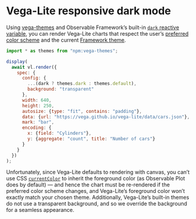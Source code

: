 # Vega-Lite responsive dark mode

Using [vega-themes](https://github.com/vega/vega-themes) and Observable Framework’s built-in [`dark` reactive variable](https://observablehq.com/framework/lib/generators#dark()), you can render Vega-Lite charts that respect the user’s [preferred color scheme](https://developer.mozilla.org/en-US/docs/Web/CSS/@media/prefers-color-scheme) and the current [Framework theme](https://observablehq.com/framework/themes).

```js echo
import * as themes from "npm:vega-themes";

display(
  await vl.render({
    spec: {
      config: {
        ...(dark ? themes.dark : themes.default),
        background: "transparent"
      },
      width: 640,
      height: 250,
      autosize: {type: "fit", contains: "padding"},
      data: {url: "https://vega.github.io/vega-lite/data/cars.json"},
      mark: "bar",
      encoding: {
        x: {field: "Cylinders"},
        y: {aggregate: "count", title: "Number of cars"}
      }
    }
  })
);
```

Unfortunately, since Vega-Lite defaults to rendering with canvas, you can’t use CSS [`currentColor`](https://developer.mozilla.org/en-US/docs/Web/CSS/color_value#currentcolor_keyword) to inherit the foreground color (as Observable Plot does by default) — and hence the chart must be re-rendered if the preferred color scheme changes, and Vega-Lite’s foreground color won’t exactly match your chosen theme. Additionally, Vega-Lite’s built-in themes do not use a transparent background, and so we override the background for a seamless appearance.
